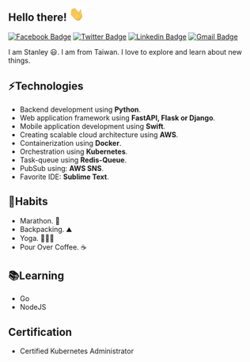 <h2> Hello there! <img src="https://raw.githubusercontent.com/ABSphreak/ABSphreak/master/gifs/Hi.gif" width="30px"></h2>

[![Facebook Badge](https://img.shields.io/badge/-@returnchung-3b5998?style=flat-square&labelColor=3b5998&logo=facebook&logoColor=white&link=link=https://www.facebook.com/returnchung)](https://www.facebook.com/returnchung) [![Twitter Badge](https://img.shields.io/badge/-@returnchung-1ca0f1?style=flat-square&labelColor=1ca0f1&logo=twitter&logoColor=white&link=https://twitter.com/returnchung)](https://twitter.com/returnchung) [![Linkedin Badge](https://img.shields.io/badge/-return1225-blue?style=flat-square&labelColor=blue&logo=Linkedin&logoColor=white&link=https://www.linkedin.com/in/return1225/)](https://www.linkedin.com/in/return1225/) [![Gmail Badge](https://img.shields.io/badge/-return1225@gmail.com-c14438?style=flat-square&labelColor=c14438&logo=Gmail&logoColor=white&link=mailto:return1225@gmail.com)](mailto:return1225@gmail.com)

I am Stanley 😃. I am from Taiwan.
I love to explore and learn about new things.

## ⚡️Technologies
- Backend development using **Python**.
- Web application framework using **FastAPI, Flask or Django**.
- Mobile application development using **Swift**.
- Creating scalable cloud architecture using **AWS**.
- Containerization using **Docker**.
- Orchestration using **Kubernetes**.
- Task-queue using **Redis-Queue**.
- PubSub using: **AWS SNS**.
- Favorite IDE: **Sublime Text**.

## 🌈Habits

* Marathon. 🏃
* Backpacking. ⛰
* Yoga. 🧘🏻‍♂️
* Pour Over Coffee. ☕️

## 📚Learning
- Go 
- NodeJS

## Certification
- Certified Kubernetes Administrator
